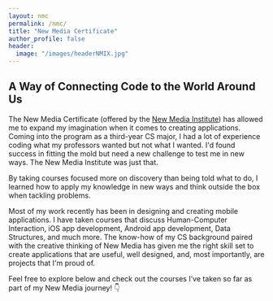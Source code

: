 ```yaml
---
layout: nmc
permalink: /nmc/
title: "New Media Certificate"
author_profile: false
header: 
  image: "/images/headerNMIX.jpg"
---
```


## A Way of Connecting Code to the World Around Us

The New Media Certificate (offered by the [New Media Institute](https://mynmi.net/about/)) has allowed me to expand my imagination when it comes to creating applications. Coming into the program as a third-year CS major, I had a lot of experience coding what my professors wanted but not what I wanted. I'd found success in fitting the mold but need a new challenge to test me in new ways. The New Media Institute was just that.

By taking courses focused more on discovery than being told what to do, I learned how to apply my knowledge in new ways and think outside the box when tackling problems.

Most of my work recently has been in designing and creating mobile applications. I have taken courses that discuss Human-Computer Interaction, iOS app development, Android app development, Data Structures, and much more. The know-how of my CS background paired with the creative thinking of New Media has given me the right skill set to create applications that are useful, well designed, and, most importantly, are projects that I'm proud of. 

Feel free to explore below and check out the courses I’ve taken so far as part of my New Media journey! 👇
